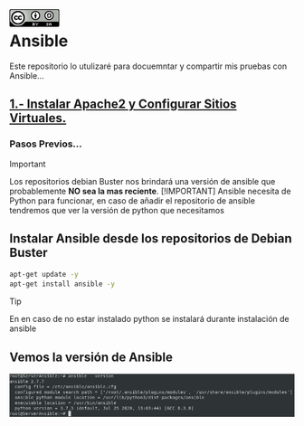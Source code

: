 <img src="./imagenes/MI-LICENCIA88x31.png" style="float: left; margin-right: 10px;" />

# Ansible
Este repositorio lo utulizaré para docuemntar y compartir mis pruebas con Ansible...

## [1.- Instalar Apache2 y Configurar Sitios Virtuales.](./PruebaApache/)
<!-- ## [2.- 
## [3.-  -->
### Pasos Previos...
> [!IMPORTANT]
> Los repositorios debian Buster nos brindará una versión de ansible que probablemente **NO sea la mas reciente**.
> [!IMPORTANT]
> Ansible necesita de Python para funcionar, en caso de añadir el repositorio de ansible tendremos que ver la versión de python que necesitamos

## Instalar Ansible desde los repositorios de Debian Buster

```bash
apt-get update -y
apt-get install ansible -y
```

> [!TIP]
> En en caso de no estar instalado python se instalará durante instalación de ansible

## Vemos la versión de Ansible

![version](./imagenes/version.jpg)
